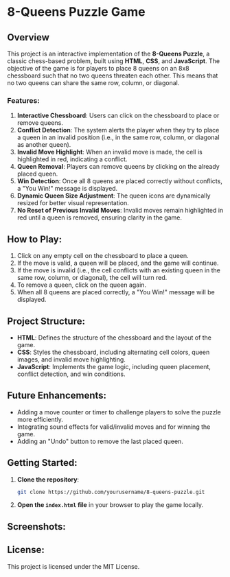 # 8-Queens Puzzle Game

## Overview
This project is an interactive implementation of the **8-Queens Puzzle**, a classic chess-based problem, built using **HTML**, **CSS**, and **JavaScript**. The objective of the game is for players to place 8 queens on an 8x8 chessboard such that no two queens threaten each other. This means that no two queens can share the same row, column, or diagonal.

### Features:
1. **Interactive Chessboard**: Users can click on the chessboard to place or remove queens.
2. **Conflict Detection**: The system alerts the player when they try to place a queen in an invalid position (i.e., in the same row, column, or diagonal as another queen).
3. **Invalid Move Highlight**: When an invalid move is made, the cell is highlighted in red, indicating a conflict.
4. **Queen Removal**: Players can remove queens by clicking on the already placed queen.
5. **Win Detection**: Once all 8 queens are placed correctly without conflicts, a "You Win!" message is displayed.
6. **Dynamic Queen Size Adjustment**: The queen icons are dynamically resized for better visual representation.
7. **No Reset of Previous Invalid Moves**: Invalid moves remain highlighted in red until a queen is removed, ensuring clarity in the game.

## How to Play:
1. Click on any empty cell on the chessboard to place a queen.
2. If the move is valid, a queen will be placed, and the game will continue.
3. If the move is invalid (i.e., the cell conflicts with an existing queen in the same row, column, or diagonal), the cell will turn red.
4. To remove a queen, click on the queen again.
5. When all 8 queens are placed correctly, a "You Win!" message will be displayed.
   
## Project Structure:
- **HTML**: Defines the structure of the chessboard and the layout of the game.
- **CSS**: Styles the chessboard, including alternating cell colors, queen images, and invalid move highlighting.
- **JavaScript**: Implements the game logic, including queen placement, conflict detection, and win conditions.

## Future Enhancements:
- Adding a move counter or timer to challenge players to solve the puzzle more efficiently.
- Integrating sound effects for valid/invalid moves and for winning the game.
- Adding an "Undo" button to remove the last placed queen.

## Getting Started:

1. **Clone the repository**:
   ```bash
   git clone https://github.com/yourusername/8-queens-puzzle.git
   ```

2. **Open the `index.html` file** in your browser to play the game locally.

## Screenshots:


## License:
This project is licensed under the MIT License.


